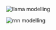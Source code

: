 ![llama modelling](https://github.com/SegoMich/Finetuning-Llama-2-7B-Training-RNN-Model/assets/107648204/dd99f852-4323-42bf-81ef-8c0427651a7f)

![rnn modelling](https://github.com/SegoMich/Finetuning-Llama-2-7B-Training-RNN-Model/assets/107648204/193bbf73-fc52-4f0d-b2b3-42bb42f93318)
